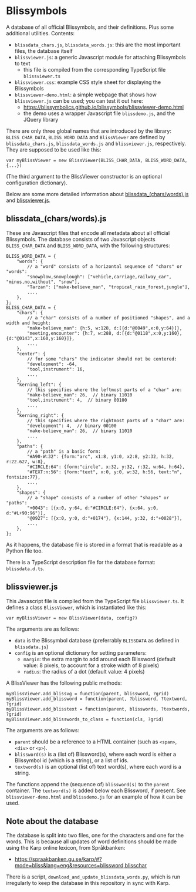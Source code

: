 Blissymbols
===========

A database of all official Blissymbols, and their definitions. Plus some additional utilities. Contents:

- `blissdata_chars.js`, `blissdata_words.js`: this are the most important files, the database itself
- `blissviewer.js`: a generic Javascript module for attaching Blissymbols to text
  - this file is compiled from the corresponding TypeScript file `blissviewer.ts`
- `blissviewer.css`: example CSS style sheet for displaying the Blissymbols
- `blissviewer-demo.html`: a simple webpage that shows how `blissviewer.js` can be used; you can test it out here:
  - <https://blissymbolics.github.io/blissymbols/blissviewer-demo.html>
  - the demo uses a wrapper Javascript file `blissdemo.js`, and the JQuery library

There are only three global names that are introduced by the library:
`BLISS_CHAR_DATA`, `BLISS_WORD_DATA` and `BlissViewer` are defined by `blissdata_chars.js`, `blissdata_words.js`
and `blissviewer.js`, respectively. They are supposed to be used like this:

    var myBlissViewer = new BlissViewer(BLISS_CHAR_DATA, BLISS_WORD_DATA, {...})

(The third argument to the BlissViewer constructor is an optional configuration dictionary).

Below are some more detailed information about [blissdata_(chars/words).js](#blissdata_charswordsjs) and [blissviewer.js](#blissviewerjs).


blissdata_(chars/words).js
------------------------

These are Javascript files that encode all metadata about all official Blissymbols.
The database consists of two Javascript objects `BLISS_CHAR_DATA` and `BLISS_WORD_DATA`,
with the following structures:

    BLISS_WORD_DATA = {
        "words": {
            // a "word" consists of a horizontal sequence of "chars" or "words":
            "snowplow,snowplough": ["vehicle,carriage,railway_car", "minus,no,without", "snow"],
            "Tarzan": ["make-believe_man", "tropical_rain_forest,jungle"],
            ...,
        },
    };
    BLISS_CHAR_DATA = {
        "chars": {
            // a "char" consists of a number of positioned "shapes", and a width and height:
            "make-believe_man": {h:5, w:128, d:[{d:"@0049",x:0,y:64}]},
            "meeting,encounter": {h:7, w:288, d:[{d:"@0118",x:0,y:160}, {d:"@0143",x:160,y:160}]},
            ...,
        },
        "center": {
            // for some "chars" the indicator should not be centered:
            "development": -64,
            "tool,instrument": 16,
            ...,
        },
        "kerning_left": {
            // this specifies where the leftmost parts of a "char" are:
            "make-believe_man": 26,  // binary 11010
            "tool,instrument": 4,  // binary 00100
            ...,
        },
        "kerning_right": {
            // this specifies where the rightmost parts of a "char" are:
            "development": 4,  // binary 00100
            "make-believe_man": 26,  // binary 11010
            ...,
        },
        "paths": {
            // a "path" is a basic form:
            "#A90-W:32": {form:"arc", x1:8, y1:0, x2:8, y2:32, h:32, r:22.627, w:8},
            "#CIRCLE:64": {form:"circle", x:32, y:32, r:32, w:64, h:64},
            "#TEXT:n:56": {form:"text", x:0, y:0, w:32, h:56, text:"n", fontsize:77},
            ...,
        },
        "shapes": {
            // a "shape" consists of a number of other "shapes" or "paths":
            "+0043": [{x:0, y:64, d:"#CIRCLE:64"}, {x:64, y:0, d:"#L+90:96"}],
            "@0927": [{x:0, y:0, d:"+0174"}, {x:144, y:32, d:"+0028"}],
            ...,
        },
    };

As it happens, the database file is stored in a format that is readable as a Python file too.

There is a TypeScript description file for the database format: `blissdata.d.ts`.


blissviewer.js
--------------

This Javascript file is compiled from the TypeScript file `blissviewer.ts`. It defines a class `BlissViewer`, which is instantiated like this:

    var myBlissViewer = new BlissViewer(data, config?)

The arguments are as follows:

- `data` is the Blissymbol database (preferrably `BLISSDATA` as defined in `blissdata.js`)
- `config` is an optional dictionary for setting parameters:
  - `margin`: the extra margin to add around each Blissword (default value: 8 pixels, to account for a stroke width of 8 pixels)
  - `radius`: the radius of a dot (default value: 4 pixels)

A BlissViewer has the following public methods:

    myBlissViewer.add_blissvg = function(parent, blissword, ?grid)
    myBlissViewer.add_blissword = function(parent, ?blissword, ?textword, ?grid)
    myBlissViewer.add_blisstext = function(parent, blisswords, ?textwords, ?grid)
    myBlissViewer.add_blisswords_to_class = function(cls, ?grid)

The arguments are as follows:

- `parent` should be a reference to a HTML container (such as `<span>`, `<div>` or `<p>`).
- `blissword(s)` is a (list of) Blissword(s), where each word is either a Blissymbol id (which is a string), or a list of ids.
- `textword(s)` is an optional (list of) text word(s), where each word is a string.

The functions append the (sequence of) `blissword(s)` to the `parent` container. The `textword(s)` is added below each Blissword, if present. See `blissviewer-demo.html` and `blissdemo.js` for an example of how it can be used.


Note about the database
-----------------------

The database is split into two files, one for the characters and one for the words.
This is because all updates of word definitions should be made using the Karp online lexicon,
from Språkbanken:

- https://spraakbanken.gu.se/karp/#?mode=bliss&lang=eng&resources=blissword,blisschar

There is a script, `download_and_update_blissdata_words.py`, which is run irregularly to keep
the database in this repository in sync with Karp.
